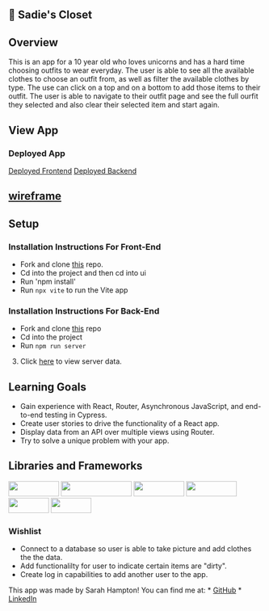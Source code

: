 
## 🦄 Sadie's Closet 

## **Overview**

This is an app for a 10 year old who loves unicorns and has a hard time choosing outfits to wear everyday. The user is able to see all the available clothes to choose an outfit from, as well as filter the available clothes by type. The use can click on a top and on a bottom to add those items to their outfit. The user is able to navigate to their outfit page and see the full ourfit they selected and also clear their selected item and start again.

## View App 

### Deployed App
[Deployed Frontend](https://sadies-closet.vercel.app/)
[Deployed Backend](https://sadies-closet-api.vercel.app/api/v1/clothes)



[wireframe](link)
---
## Setup
### Installation Instructions For Front-End
- Fork and clone [this](https://github.com/SHampton22/sadies-closet) repo.
- Cd into the project and then cd into ui
- Run 'npm install'
- Run `npx vite` to run the Vite app

### Installation Instructions For Back-End
- Fork and clone [this](https://github.com/SHampton22/sadies-closet-api) repo
- Cd into the project
- Run `npm run server`
3. Click [here](http://localhost:5500/api/v1/clothes) to view server data.

## Learning Goals
- Gain experience with React, Router, Asynchronous JavaScript, and end-to-end testing in Cypress.
- Create user stories to drive the functionality of a React app.
- Display data from an API over multiple views using Router.
- Try to solve a unique problem with your app.

## Libraries and Frameworks
<div>
  <img src="https://img.shields.io/badge/-react-333333?logo=react&style=for-the-badge" width="100" height="30"/> 
  <img src="https://img.shields.io/badge/-react%20router-f44250?logo=react%20router&logoColor=white&style=for-the-badge" width="140" height="30"/>
  <img src="https://img.shields.io/badge/-cypress-007780?logo=cypress&logoColor=white&style=for-the-badge" width="100" height="30"/>
  <img src="https://img.shields.io/badge/-CSS3-315780?logo=css3&style=for-the-badge" width="100" height="30"/>  
  <img src="https://img.shields.io/badge/-npm-c12127?logo=npm&logoColor=white&style=for-the-badge" width="80"  height="30"/>
  <img src="https://img.shields.io/badge/-vite-333333?logo=vite&style=for-the-badge" width="80" height="30"/>
</div>

### Wishlist
- Connect to a database so user is able to take picture and add clothes the the data.
- Add functionalilty for user to indicate certain items are "dirty".
- Create log in capabilities to add another user to the app.

This app was made by Sarah Hampton! You can find me at:
    * [GitHub](https://github.com/SHampton22)
    * [LinkedIn](https://www.linkedin.com/in/sarah-gwyn-hampton/)




